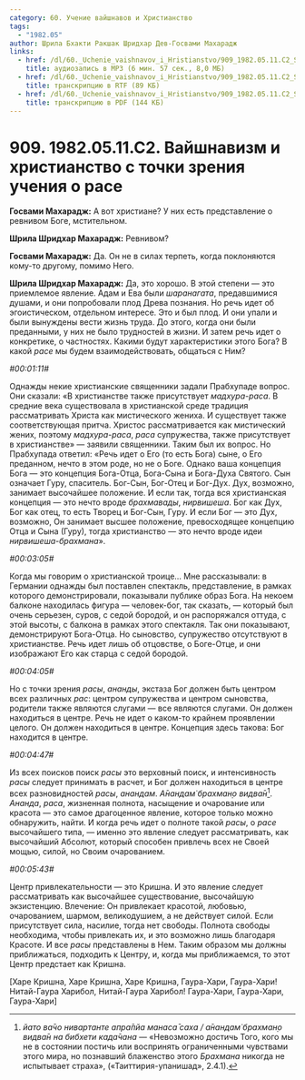 ```yaml
---
category: 60. Учение вайшнавов и Христианство
tags:
  - "1982.05"
author: Шрила Бхакти Ракшак Шридхар Дев-Госвами Махарадж
links:
  - href: /dl/60._Uchenie_vaishnavov_i_Hristianstvo/909_1982.05.11.C2_SridharMj_Vajshnavizm_i_hristianstvo_s_tochki_zrenija_uchenija_o_rase.mp3
    title: аудиозапись в MP3 (6 мин. 57 сек., 8,0 МБ)
  - href: /dl/60._Uchenie_vaishnavov_i_Hristianstvo/909_1982.05.11.C2_SridharMj_Vajshnavizm_i_hristianstvo_s_tochki_zrenija_uchenija_o_rase.rtf
    title: транскрипцию в RTF (89 КБ)
  - href: /dl/60._Uchenie_vaishnavov_i_Hristianstvo/909_1982.05.11.C2_SridharMj_Vajshnavizm_i_hristianstvo_s_tochki_zrenija_uchenija_o_rase.pdf
    title: транскрипцию в PDF (144 КБ)
---
```


# 909. 1982.05.11.C2. Вайшнавизм и христианство с точки зрения учения о расе

**Госвами Махарадж:** А вот христиане? У них есть представление о ревнивом Боге, мстительном.

**Шрила Шридхар Махарадж:** Ревнивом?

**Госвами Махарадж:** Да. Он не в силах терпеть, когда поклоняются кому-то другому, помимо Него.

**Шрила Шридхар Махарадж:** Да, это хорошо. В этой степени — это приемлемое явление. Адам и Ева были *шаранагата*, предавшимися душами, и они попробовали плод Древа познания. Но речь идет об эгоистическом, отдельном интересе. Это и был плод. И они упали и были вынуждены вести жизнь труда. До этого, когда они были преданными, у них не было трудностей в жизни. И затем речь идет о конкретике, о частностях. Какими будут характеристики этого Бога? В какой *расе* мы будем взаимодействовать, общаться с Ним?

*#00:01:11#*

Однажды некие христианские священники задали Прабхупаде вопрос. Они сказали: «В христианстве также присутствует *мадхура-раса*. В средние века существовала в христианской среде традиция рассматривать Христа как мистического жениха. И существует также соответствующая притча. Христос рассматривается как мистический жених, поэтому *мадхура-раса*, *раса* супружества, также присутствует в христианстве» — заявили священники. Таким был их вопрос. Но Прабхупада ответил: «Речь идет о Его (то есть Бога) сыне, о Его преданном, нечто в этом роде, но не о Боге. Однако ваша концепция Бога — это концепция Бога-Отца, Бога-Сына и Бога-Духа Святого. Сын означает Гуру, спаситель. Бог-Сын, Бог-Отец и Бог-Дух. Дух, возможно, занимает высочайшее положение. И если так, тогда вся христианская концепция — это нечто вроде *брахмавады*, *нирвишеша*. Бог как Дух, Бог как отец, то есть Творец и Бог-Сын, Гуру. И если Бог — это Дух, возможно, Он занимает высшее положение, превосходящее концепцию Отца и Сына (Гуру), тогда христианство — это нечто вроде идеи *нирвишеша-брахмана*».

*#00:03:05#*

Когда мы говорим о христианской троице… Мне рассказывали: в Германии однажды был поставлен спектакль, представление, в рамках которого демонстрировали, показывали публике образ Бога. На некоем балконе находилась фигура — человек-бог, так сказать, — который был очень серьезен, суров, с седой бородой, и он распоряжался оттуда, с этой высоты, с балкона в рамках этого спектакля. Так они показывают, демонстрируют Бога-Отца. Но сыновство, супружество отсутствуют в христианстве. Речь идет лишь об отцовстве, о Боге-Отце, и они изображают Его как старца с седой бородой.

*#00:04:05#*

Но с точки зрения *расы*, *ананды*, экстаза Бог должен быть центром всех различных *рас*: центром супружества и центром сыновства, родители также являются слугами — все являются слугами. Он должен находиться в центре. Речь не идет о каком-то крайнем проявлении целого. Он должен находиться в центре. Концепция здесь такова: Бог находится в центре.

*#00:04:47#*

Из всех поисков поиск *расы* это верховный поиск, и интенсивность *расы* следует принимать в расчет, и Бог должен находиться в центре всех разновидностей *расы*, *анандам*. *А̄нандам̇ брахман̣о видва̄н*[^_ftn1]. *Ананда*, *раса*, жизненная полнота, насыщение и очарование или красота — это самое драгоценное явление, которое только можно обнаружить, найти. И когда речь идет о полноте такой *расы*, о *расе* высочайшего типа, — именно это явление следует рассматривать, как высочайший Абсолют, который способен привлечь всех не Своей мощью, силой, но Своим очарованием.

*#00:05:43#*

Центр привлекательности — это Кришна. И это явление следует рассматривать как высочайшее существование, высочайшую экзистенцию. Влечение: Он привлекает красотой, любовью, очарованием, шармом, великодушием, а не действует силой. Если присутствует сила, насилие, тогда нет свободы. Полнота свободы необходима, чтобы привлекать их, и это возможно лишь благодаря Красоте. И все *расы* представлены в Нем. Таким образом мы должны приближаться, подходить к Центру, и, когда мы приближаемся, то этот Центр предстает как Кришна.

[Харе Кришна, Харе Кришна, Харе Кришна, Гаура-Хари, Гаура-Хари! Нитай-Гаура Харибол, Нитай-Гаура Харибол! Гаура-Хари, Гаура-Хари, Гаура-Хари]



[^_ftn1]: *йато ва̄чо нивартанте апра̄пйа манаса̄ саха / а̄нандам̇ брахман̣о видва̄н на бибхети када̄чана* — «Невозможно достичь Того, кого мы не в состоянии постичь или воспринять ограниченными чувствами этого мира, но познавший блаженство этого *Брахмана* никогда не испытывает страха», («Таиттирия-упанишад», 2.4.1).

